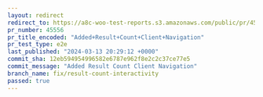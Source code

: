 ```yaml
---
layout: redirect
redirect_to: https://a8c-woo-test-reports.s3.amazonaws.com/public/pr/45556/e2e/index.html
pr_number: 45556
pr_title_encoded: "Added+Result+Count+Client+Navigation"
pr_test_type: e2e
last_published: "2024-03-13 20:29:12 +0000"
commit_sha: 12eb594954996582e6787e962f8e2c2c37ce77e5
commit_message: "Added Result Count Client Navigation"
branch_name: fix/result-count-interactivity
passed: true
---
```

